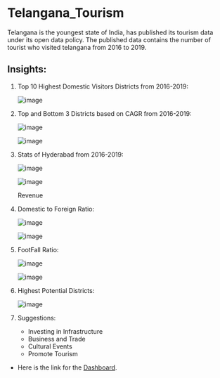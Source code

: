 # Telangana_Tourism
Telangana is the youngest state of India, has published its tourism data under its open data policy. The published data contains the number of tourist who visited telangana from 2016 to 2019.

## Insights:

1. Top 10 Highest Domestic Visitors Districts from 2016-2019:
   
   ![image](https://github.com/Kartik-Lohar/Telangana_Tourism/assets/87935713/6f354dbd-aeba-419a-a5b8-b6683214e332)
 
2. Top and Bottom 3 Districts based on CAGR from 2016-2019:

   ![image](https://github.com/Kartik-Lohar/Telangana_Tourism/assets/87935713/4018bd46-8f34-4d99-856e-85325fa028b3)

   ![image](https://github.com/Kartik-Lohar/Telangana_Tourism/assets/87935713/ff459972-eefb-48f9-ba18-1236acfb154f)

3. Stats of Hyderabad from 2016-2019:

   ![image](https://github.com/Kartik-Lohar/Telangana_Tourism/assets/87935713/a5444eea-09fc-4f38-b938-221e6e5e78cb)

   ![image](https://github.com/Kartik-Lohar/Telangana_Tourism/assets/87935713/a029b627-14c2-42ef-9c78-b3c9f44686d4)

      Revenue

4. Domestic to Foreign Ratio:

   ![image](https://github.com/Kartik-Lohar/Telangana_Tourism/assets/87935713/b5c1250b-128a-49a4-be15-d8dc8cf93204)

   ![image](https://github.com/Kartik-Lohar/Telangana_Tourism/assets/87935713/8566a7fa-7a9d-4759-8312-a5f2ea086713)

5. FootFall Ratio:

   ![image](https://github.com/Kartik-Lohar/Telangana_Tourism/assets/87935713/53837f56-8dff-4257-ae29-4e6608d0e575)

   ![image](https://github.com/Kartik-Lohar/Telangana_Tourism/assets/87935713/9e05cbd4-0574-442d-ab31-3af2b17f73da)

6. Highest Potential Districts:

   ![image](https://github.com/Kartik-Lohar/Telangana_Tourism/assets/87935713/78ad0a5a-b582-4d6d-988e-f2d02fe40cd9)


7. Suggestions:
     * Investing in Infrastructure
     * Business and Trade
     * Cultural Events
     * Promote Tourism

* Here is the link for the [Dashboard](https://www.novypro.com/project/telanganatouristanalytics-power-bi).
